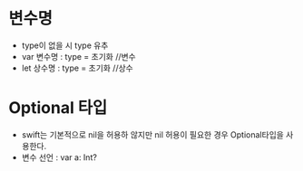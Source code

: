 # 변수명
 - type이 없을 시 type 유추
 - var 변수명 : type = 초기화   //변수
 - let 상수명 : type = 초기화   //상수
 
 # Optional<Wrapped> 타입
  - swift는 기본적으로 nil을 허용하 않지만 nil 허용이 필요한 경우 Optional<Wrapped>타입을 사용한다.
  - 변수 선언 : var a: Int?
